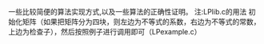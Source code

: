 一些比较简便的算法实现方式,以及一些算法的正确性证明。
注:LPlib.c的用法
   初始化矩阵（如果把矩阵分为四块，则左边为不等式的系数，右边为不等式的常数，上边为检查子），然后按照例子进行调用即可（LPexample.c）
